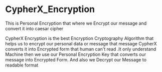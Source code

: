 # CypherX_Encryption
This is Personal Encryption that where we Encrypt our message and convert it into caesar cipher

CypherX Encryption is the best Encryption Cryptography Algorithm that helps us to encrypt our personal data or message
that message CypherX converts it into Encrypted form that human can't read .It only understand Machine then we use
our Personal Encryption Key that converts our message into Encrypted Form. And also we Decrypt our Message to readable format
